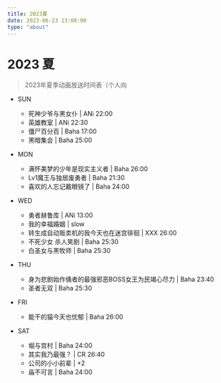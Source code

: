 ```yaml
---
title: 2023夏
date: 2023-06-23 13:08:00
type: "about"
---
```


# 2023 夏

> 2023年夏季动画放送时间表（个人向

- SUN
    - 死神少爷与黑女仆 | ANi 22:00
    - 英雄教室 | ANi 22:30
    - 僵尸百分百 | Baha 17:00
    - 黑暗集会 | Baha 25:00

- MON
    - 满怀美梦的少年是现实主义者 | Baha 26:00
    - Lv1魔王与独居废勇者 | Baha 21:30
    - 喜欢的人忘记戴眼镜了 | Baha 24:00

- WED
    - 勇者赫鲁库 | ANi 13:00
    - 我的幸福婚姻 | slow
    - 转生成自动贩卖机的我今天也在迷宫徘徊 | XXX 26:00
    - 不死少女 杀人笑剧 | Baha 25:30
    - 白圣女与黑牧师 | Baha 25:30

- THU
    - 身为悲剧始作俑者的最强邪恶BOSS女王为民竭心尽力 | Baha 23:40
    - 圣者无双 | Baha 25:30

- FRI
    - 能干的猫今天也忧郁 | Baha 26:00

- SAT
    - 堀与宫村 | Baha 24:00
    - 其实我乃最强？ | CR 26:40
    - 公司的小小前辈 | +2
    - 庙不可言 | Baha 24:00

<!-- 下图来自[长门有C](https://www.bilibili.com/video/BV1j14y1U77P)。 -->
<!-- ![image-20230623125903050](https://raw.githubusercontent.com/XwX12596/image/main/img/2023/06/23/20230623130535.png) -->
